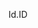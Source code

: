  <span data-ttu-id="836a4-101">Id.</span><span class="sxs-lookup"><span data-stu-id="836a4-101">ID</span></span> 